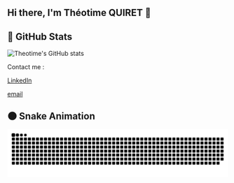 ## Hi there, I'm Théotime QUIRET 👋

## 🚀 GitHub Stats
![Theotime's GitHub stats](https://github-readme-stats.vercel.app/api?username=theotimeqrt&show_icons=true&theme=radical&hide_border=true)

Contact me :

[LinkedIn](https://www.linkedin.com/in/ayoub-ladjici-560528238/)

[email](ayoub.ladjici@outlook.com)

## 🌑 Snake Animation

![snake gif](https://github.com/theotimeqrt/snk/raw/output/github-contribution-grid-snake-dark.svg)

